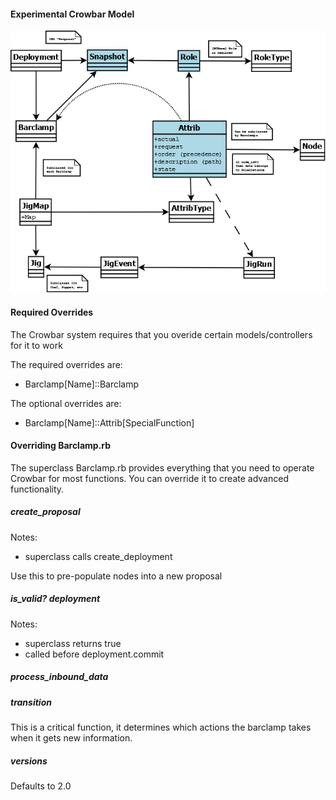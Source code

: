 #### Experimental Crowbar Model

![Crowbar Model (image)](crowbar_model.png "Crowbar Model")

#### Required Overrides

The Crowbar system requires that you overide certain models/controllers for it to work

The required overrides are:

* Barclamp[Name]::Barclamp

The optional overrides are:

* Barclamp[Name]::Attrib[SpecialFunction]

#### Overriding Barclamp.rb 

The superclass Barclamp.rb provides everything that you need to operate Crowbar for most functions.  You can override it to create advanced functionality.

##### create_proposal

Notes:
* superclass calls create_deployment

Use this to pre-populate nodes into a new proposal

##### is_valid? deployment

Notes:
* superclass returns true
* called before deployment.commit

##### process_inbound_data

##### transition

This is a critical function, it determines which actions the barclamp takes when it gets new information.

##### versions

Defaults to 2.0

